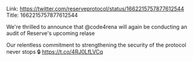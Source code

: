 Link:  https://twitter.com/reserveprotocol/status/1662215757877612544
Title: 1662215757877612544

We're thrilled to announce that @code4rena will again be conducting an audit of Reserve's upcoming relase

Our relentless commitment to strengthening the security of the protocol never stops 🔒 https://t.co/4RJ0LfLVCq